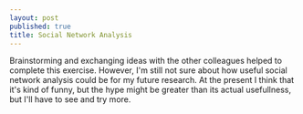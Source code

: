 ```yaml
---
layout: post
published: true
title: Social Network Analysis
---
```

Brainstorming and exchanging ideas with the other colleagues helped to complete this exercise. However, I'm still not sure about how useful social network analysis could be for my future research. At the present I think that it's kind of funny, but the hype might be greater than its actual usefullness, but I'll have to see and try more.  

